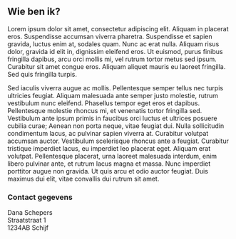 ## Wie ben ik?

Lorem ipsum dolor sit amet, consectetur adipiscing elit. Aliquam in placerat eros. Suspendisse accumsan viverra pharetra. Suspendisse et sapien gravida, luctus enim at, sodales quam. Nunc ac erat nulla. Aliquam risus dolor, gravida id elit in, dignissim eleifend eros. Ut euismod, purus finibus fringilla dapibus, arcu orci mollis mi, vel rutrum tortor metus sed ipsum. Curabitur sit amet congue eros. Aliquam aliquet mauris eu laoreet fringilla. Sed quis fringilla turpis.  
  
Sed iaculis viverra augue ac mollis. Pellentesque semper tellus nec turpis ultricies feugiat. Aliquam malesuada ante semper justo molestie, rutrum vestibulum nunc eleifend. Phasellus tempor eget eros et dapibus. Pellentesque molestie rhoncus mi, et venenatis tortor fringilla sed. Vestibulum ante ipsum primis in faucibus orci luctus et ultrices posuere cubilia curae; Aenean non porta neque, vitae feugiat dui. Nulla sollicitudin condimentum lacus, ac pulvinar sapien viverra at. Curabitur volutpat accumsan auctor. Vestibulum scelerisque rhoncus ante a feugiat. Curabitur tristique imperdiet lacus, eu imperdiet leo placerat eget. Aliquam erat volutpat. Pellentesque placerat, urna laoreet malesuada interdum, enim libero pulvinar ante, et rutrum lacus magna et massa. Nunc imperdiet porttitor augue non gravida. Ut quis arcu et odio auctor feugiat. Duis maximus dui elit, vitae convallis dui rutrum sit amet.  

### Contact gegevens

Dana Schepers  
Straatstraat 1  
1234AB Schijf  